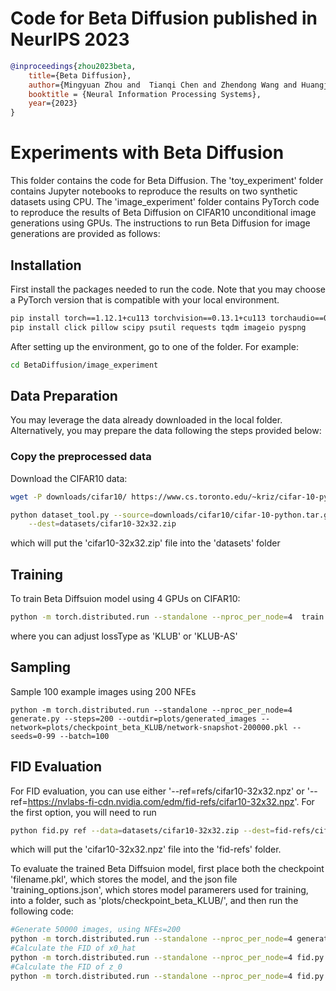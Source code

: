 # Code for Beta Diffusion published in NeurIPS 2023

```bibtex
@inproceedings{zhou2023beta,
    title={Beta Diffusion},
    author={Mingyuan Zhou and  Tianqi Chen and Zhendong Wang and Huangjie Zheng},
    booktitle = {Neural Information Processing Systems},
    year={2023}
}
```

# Experiments with Beta Diffusion

This folder contains the code for Beta Diffusion. The 'toy_experiment' folder contains Jupyter notebooks to reproduce the results on two synthetic datasets using CPU. The 'image_experiment' folder contains PyTorch code to reproduce the results of Beta Diffusion on CIFAR10 unconditional image generations using GPUs. The instructions to run Beta Diffusion for image generations are provided as follows:

## Installation

First install the packages needed to run the code. Note that you may choose a PyTorch version that is compatible with your local environment. 

```sh
pip install torch==1.12.1+cu113 torchvision==0.13.1+cu113 torchaudio==0.12.1 --extra-index-url https://download.pytorch.org/whl/cu113
pip install click pillow scipy psutil requests tqdm imageio pyspng
```
After setting up the environment, go to one of the folder. For example:
```sh
cd BetaDiffusion/image_experiment
```

## Data Preparation
You may leverage the data already downloaded in the local folder. Alternatively, you may prepare the data following the steps provided below:


### Copy the preprocessed data
Download the CIFAR10 data:
```sh
wget -P downloads/cifar10/ https://www.cs.toronto.edu/~kriz/cifar-10-python.tar.gz

python dataset_tool.py --source=downloads/cifar10/cifar-10-python.tar.gz \
    --dest=datasets/cifar10-32x32.zip
```
which will put the 'cifar10-32x32.zip' file into the 'datasets' folder 


## Training
To train Beta Diffsuion model using 4 GPUs on CIFAR10:

```bash
python -m torch.distributed.run --standalone --nproc_per_node=4  train.py --outdir=betadiff-train-runs/ --data=datasets/cifar10-32x32.zip --cond=False --arch=ddpmpp --batch=512 --precond=betadiff --lr=2e-4 --Shift=0.60 --Scale=0.39 --sigmoid_start=10 --sigmoid_end=-13 --sigmoid_power=1 --lossType='KLUB' --eta=10000
```
where you can adjust lossType as 'KLUB' or 'KLUB-AS' 

## Sampling 
Sample 100 example images using 200 NFEs
```
python -m torch.distributed.run --standalone --nproc_per_node=4 generate.py --steps=200 --outdir=plots/generated_images --network=plots/checkpoint_beta_KLUB/network-snapshot-200000.pkl --seeds=0-99 --batch=100
```


## FID Evaluation

For FID evaluation, you can use either '--ref=refs/cifar10-32x32.npz' or '--ref=https://nvlabs-fi-cdn.nvidia.com/edm/fid-refs/cifar10-32x32.npz'. For the first option, you will need to run
```sh
python fid.py ref --data=datasets/cifar10-32x32.zip --dest=fid-refs/cifar10-32x32.npz
```
which will put the 'cifar10-32x32.npz' file into the 'fid-refs' folder.



To evaluate the trained Beta Diffsuion model, first place both the checkpoint 'filename.pkl', which stores the model, and the json file 'training_options.json', which stores model paramerers used for training, into a folder, such as 'plots/checkpoint_beta_KLUB/', and then run the following code:

```bash
#Generate 50000 images, using NFEs=200
python -m torch.distributed.run --standalone --nproc_per_node=4 generate.py --steps=200 --outdir=plots/images --network=plots/checkpoint_beta_KLUB/network-snapshot-200000.pkl --seeds=0-49999
#Calculate the FID of x0_hat
python -m torch.distributed.run --standalone --nproc_per_node=4 fid.py calc --images=plots/images --ref=$fid_file
#Calculate the FID of z_0
python -m torch.distributed.run --standalone --nproc_per_node=4 fid.py calc --images=plots/images_1 --ref=$fid_file
```
